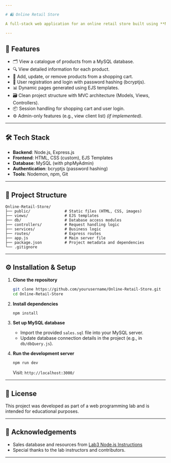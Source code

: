 ```yaml
---

# 🛍️ Online Retail Store

A full-stack web application for an online retail store built using **Node.js**, **Express**, **EJS**, and **MySQL**. The application allows users to browse a product catalogue, view product details, manage a shopping cart, and register/login to their account.

---
```


## 🚀 Features

- 🗂️ View a catalogue of products from a MySQL database.
- 🔍 View detailed information for each product.
- 🛒 Add, update, or remove products from a shopping cart.
- 👤 User registration and login with password hashing (bcryptjs).
- 📊 Dynamic pages generated using EJS templates.
- 🗃️ Clean project structure with MVC architecture (Models, Views, Controllers).
- 📦 Session handling for shopping cart and user login.
- ⚙️ Admin-only features (e.g., view client list) *(if implemented)*.

---

## 🛠️ Tech Stack

- **Backend**: Node.js, Express.js
- **Frontend**: HTML, CSS (custom), EJS Templates
- **Database**: MySQL (with phpMyAdmin)
- **Authentication**: bcryptjs (password hashing)
- **Tools**: Nodemon, npm, Git

---

## 📂 Project Structure

```
Online-Retail-Store/
├── public/               # Static files (HTML, CSS, images)
├── views/                # EJS templates
├── db/                   # Database access modules
├── controllers/          # Request handling logic
├── services/             # Business logic
├── routes/               # Express routes
├── app.js                # Main server file
├── package.json          # Project metadata and dependencies
└── .gitignore
```

---

## ⚙️ Installation & Setup

1. **Clone the repository**
   ```bash
   git clone https://github.com/yourusername/Online-Retail-Store.git
   cd Online-Retail-Store
   ```

2. **Install dependencies**
   ```bash
   npm install
   ```

3. **Set up MySQL database**
   - Import the provided `sales.sql` file into your MySQL server.
   - Update database connection details in the project (e.g., in `db/dbQuery.js`).

4. **Run the development server**
   ```bash
   npm run dev
   ```
   Visit: `http://localhost:3000/`

---

## 📝 License

This project was developed as part of a web programming lab and is intended for educational purposes.

---

## 🙌 Acknowledgements

- Sales database and resources from [Lab3 Node.js Instructions](https://github.com/hbatatia/lab03-nodejs)
- Special thanks to the lab instructors and contributors.

---
